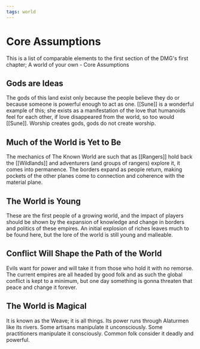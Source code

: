 ```yaml
---
tags: world
---
```

# Core Assumptions

This is a list of comparable elements to the first section of the DMG's first chapter; A world of your own - Core Assumptions

## Gods are Ideas

The gods of this land exist only because the people believe they do or because someone is powerful enough to act as one. [[Sune]] is a wonderful example of this; she exists as a manifestation of the love that humanoids feel for each other, if love disappeared from the world, so too would [[Sune]]. Worship creates gods, gods do not create worship.

## Much of the World is Yet to Be

The mechanics of The Known World are such that as [[Rangers]] hold back the [[Wildlands]] and adventurers (and groups of rangers) explore it, it comes into permanence. The borders expand as people return, making pockets of the other planes come to connection and coherence with the material plane.

## The World is Young

These are the first people of a growing world, and the impact of players should be shown by the expansion of knowledge and change in borders and politics of these empires. An initial explosion of riches leaves much to be found here, but the lore of the world is still young and malleable.

## Conflict Will Shape the Path of the World

Evils want for power and will take it from those who hold it with no remorse. The current empires are all headed by good folk and as such the global conflict is kept to a minimum, but one day something is gonna threaten that peace and change it forever.

## The World is Magical

It is known as the Weave; it is all things. Its power runs through Alaturmen like its rivers. Some artisans manipulate it unconsciously. Some practitioners manipulate it consciously. Common folk consider it deadly and powerful. 


